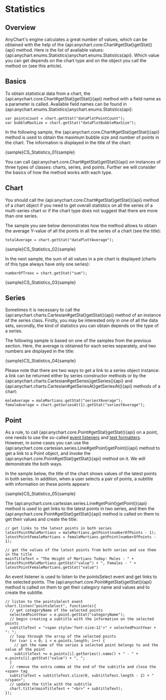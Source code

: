 # Statistics

## Overview 

AnyChart's engine calculates a great number of values, which can be obtained with the help of the {api:anychart.core.Chart#getStat}getStat(){api} method. Here is the list of available values: {api:anychart.enums.Statistics}anychart.enums.Statistics{api}. Which value you can get depends on the chart type and on the object you call the method on (see this article).

## Basics

To obtain statistical data from a chart, the {api:anychart.core.Chart#getStat}getStat(){api} method with a field name as a parameter is called. Available field names can be found in {api:anychart.enums.Statistics}anychart.enums.Statistics{api}:

```
var pointsCount = chart.getStat("dataPlotPointCount");
var bubbleMaxSize = chart.getStat("dataPlotBubbleMaxSize");
```

In the following sample, the {api:anychart.core.Chart#getStat}getStat(){api} method is used to obtain the maximum bubble size and number of points in the chart. The information is displayed in the title of the chart:

{sample}CS\_Statistics\_01{sample}

You can call {api:anychart.core.Chart#getStat}getStat(){api} on instances of three types of classes: charts, series, and points. Further we will consider the basics of how the method works with each type.

## Chart

You should call the {api:anychart.core.Chart#getStat}getStat(){api} method of a chart object if you need to get overall statistics on all the series of a multi-series chart or if the chart type does not suggest that there are more than one series.

The sample you see below demonstrates how the method allows to obtain the average Y-value of all the points in all the series of a chart (see the title):

```
totalAverage = chart.getStat("dataPlotYAverage");
```

{sample}CS\_Statistics\_02{sample}

In the next sample, the sum of all values in a pie chart is displayed (charts of this type always have only one series):

```
numberOfTrees = chart.getStat("sum");
```

{sample}CS\_Statistics\_03{sample}

## Series

Sometimes it is necessary to call the {api:anychart.charts.Cartesian#getStat}getStat(){api} method of an instance of the series class. Firstly, you may be interested only in one of all the data sets, secondly, the kind of statistics you can obtain depends on the type of a series.

The following sample is based on one of the samples from the previous section. Here, the average is obtained for each series separately, and two numbers are displayed in the title: 

{sample}CS\_Statistics\_04{sample}

Please note that there are two ways to get a link to a series object instance: a link can be returned either by series constructor methods or by the {api:anychart.charts.Cartesian#getSeries}getSeries(){api} and {api:anychart.charts.Cartesian#getSeriesAt}getSeriesAt(){api} methods of a chart:

```
maleAverage = maleMartians.getStat("seriesYAverage");
femaleAverage = chart.getSeriesAt(1).getStat("seriesYAverage");
```

## Point

As a rule, to call {api:anychart.core.Point#getStat}getStat(){api} on a point, one needs to use the so-called [event listeners](../Common_Settings/Event_Listeners) and [text formatters](../Common_Settings/Text_Formatters). However, in some cases you can use the {api:anychart.core.cartesian.series.Line#getPoint}getPoint(){api} method to get a link to a Point object, and invoke the {api:anychart.core.Point#getStat}getStat(){api} method on it. We will demonstrate the both ways.

In the sample below, the title of the chart shows values of the latest points in both series. In addition, when a user selects a pair of points, a subtitle with information on these points appears:

{sample}CS\_Statistics\_05{sample}

The {api:anychart.core.cartesian.series.Line#getPoint}getPoint(){api} method is used to get links to the latest points in two series, and then the {api:anychart.core.Point#getStat}getStat(){api} method is called on them to get their values and create the title:

```
// get links to the latest points in both series
latestPointMaleMartians = maleMartians.getPoint(numberOfPoints - 1);
latestPointFemaleMartians = femaleMartians.getPoint(numberOfPoints - 1);

// get the values of the latest points from both series and use them in the title
mainTitleText = "The Height of Martians Today: Males - " +
latestPointMaleMartians.getStat("value") + ", Females - " +
latestPointFemaleMartians.getStat("value")
```

An event listener is used to listen to the pointsSelect event and get links to the selected points. The {api:anychart.core.Point#getStat}getStat(){api} method is called on them to get their category name and values and to create the subtitle.

```
// listen to the pointsSelect event
chart.listen("pointsSelect", function(e){
  // get categoryName of the selected points
  selectedPointYear = e.point.getStat("categoryName");
  // begin creating a subtitle with the information on the selected points
  subtitleText = "<span style='font-size:12'>" + selectedPointYear + ": ";
  // loop through the array of the selected points
  for (var i = 0; i < e.points.length; i++) {
    // get the name of the series a selected point belongs to and the value of the point
    subtitleText += e.points[i].getSeries().name() + " - " + e.points[i].getStat("value") + ", ";
  }
  // remove the extra comma at the end of the subtitle and close the <span> tag
  subtitleText = subtitleText.slice(0, subtitleText.length - 2) + "</span>";
  // update the title with the subtitle
  chart.title(mainTitleText + "<br>" + subtitleText);
});
```